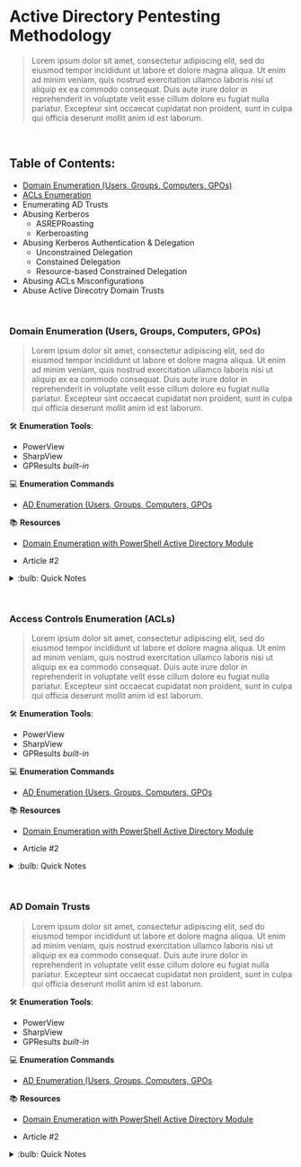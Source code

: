 # Active Directory Pentesting Methodology
> Lorem ipsum dolor sit amet, consectetur adipiscing elit, sed do eiusmod tempor incididunt ut labore et dolore magna aliqua. Ut enim ad minim veniam, quis nostrud exercitation ullamco laboris nisi ut aliquip ex ea commodo consequat. Duis aute irure dolor in reprehenderit in voluptate velit esse cillum dolore eu fugiat nulla pariatur. Excepteur sint occaecat cupidatat non proident, sunt in culpa qui officia deserunt mollit anim id est laborum.

&nbsp;
&nbsp;
## Table of Contents:
- [Domain Enumeration (Users, Groups, Computers, GPOs)](#domain-enumeration)
- [ACLs Enumeration](#)
- Enumerating AD Trusts
- Abusing Kerberos
  - ASREPRoasting
  - Kerberoasting
- Abusing Kerberos Authentication & Delegation 
  - Unconstrained Delegation
  - Constained Delegation
  - Resource-based Constrained Delegation
- Abusing ACLs Misconfigurations
- Abuse Active Direcotry Domain Trusts



&nbsp;
&nbsp;
### Domain Enumeration (Users, Groups, Computers, GPOs)
> Lorem ipsum dolor sit amet, consectetur adipiscing elit, sed do eiusmod tempor incididunt ut labore et dolore magna aliqua. Ut enim ad minim veniam, quis nostrud exercitation ullamco laboris nisi ut aliquip ex ea commodo consequat. Duis aute irure dolor in reprehenderit in voluptate velit esse cillum dolore eu fugiat nulla pariatur. Excepteur sint occaecat cupidatat non proident, sunt in culpa qui officia deserunt mollit anim id est laborum.

🛠️ **Enumeration Tools**:
- PowerView
- SharpView
- GPResults *built-in*

:computer: **Enumeration Commands**

- [AD Enumeration (Users, Groups, Computers, GPOs](https://medium.com/r3d-buck3t)

:books: **Resources**
- [Domain Enumeration with PowerShell Active Directory Module](https://medium.com/r3d-buck3t/domain-enumeration-with-active-directory-powershell-module-7ce4fcfe91d3)

- Article #2

<details>
<summary> :bulb: Quick Notes </summary>
 &nbsp; :small_blue_diamond: This is a test <br>
 &nbsp; :small_blue_diamond: This is a test <br>
 &nbsp; :small_blue_diamond: This is a test <br>
</details>

&nbsp;
### Access Controls Enumeration (ACLs)
> Lorem ipsum dolor sit amet, consectetur adipiscing elit, sed do eiusmod tempor incididunt ut labore et dolore magna aliqua. Ut enim ad minim veniam, quis nostrud exercitation ullamco laboris nisi ut aliquip ex ea commodo consequat. Duis aute irure dolor in reprehenderit in voluptate velit esse cillum dolore eu fugiat nulla pariatur. Excepteur sint occaecat cupidatat non proident, sunt in culpa qui officia deserunt mollit anim id est laborum.

🛠️ **Enumeration Tools**:
- PowerView
- SharpView
- GPResults *built-in*

:computer: **Enumeration Commands**

- [AD Enumeration (Users, Groups, Computers, GPOs](https://medium.com/r3d-buck3t)

:books: **Resources**
- [Domain Enumeration with PowerShell Active Directory Module](https://medium.com/r3d-buck3t/domain-enumeration-with-active-directory-powershell-module-7ce4fcfe91d3)

- Article #2

<details>
<summary> :bulb: Quick Notes </summary>
 &nbsp; :small_blue_diamond: This is a test <br>
 &nbsp; :small_blue_diamond: This is a test <br>
 &nbsp; :small_blue_diamond: This is a test <br>
</details>

&nbsp;
### AD Domain Trusts
> Lorem ipsum dolor sit amet, consectetur adipiscing elit, sed do eiusmod tempor incididunt ut labore et dolore magna aliqua. Ut enim ad minim veniam, quis nostrud exercitation ullamco laboris nisi ut aliquip ex ea commodo consequat. Duis aute irure dolor in reprehenderit in voluptate velit esse cillum dolore eu fugiat nulla pariatur. Excepteur sint occaecat cupidatat non proident, sunt in culpa qui officia deserunt mollit anim id est laborum.

🛠️ **Enumeration Tools**:
- PowerView
- SharpView
- GPResults *built-in*

:computer: **Enumeration Commands**

- [AD Enumeration (Users, Groups, Computers, GPOs](https://medium.com/r3d-buck3t)

:books: **Resources**
- [Domain Enumeration with PowerShell Active Directory Module](https://medium.com/r3d-buck3t/domain-enumeration-with-active-directory-powershell-module-7ce4fcfe91d3)

- Article #2

<details>
<summary> :bulb: Quick Notes </summary>
 &nbsp; :small_blue_diamond: This is a test <br>
 &nbsp; :small_blue_diamond: This is a test <br>
 &nbsp; :small_blue_diamond: This is a test <br>
</details>

&nbsp;
